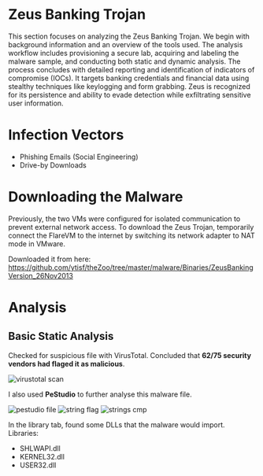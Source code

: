 # Zeus Banking Trojan

This section focuses on analyzing the Zeus Banking Trojan. We begin with background information and an overview of the tools used. The analysis workflow includes provisioning a secure lab, acquiring and labeling the malware sample, and conducting both static and dynamic analysis. The process concludes with detailed reporting and identification of indicators of compromise (IOCs). It targets banking credentials and financial data using stealthy techniques like keylogging and form grabbing. Zeus is recognized for its persistence and ability to evade detection while exfiltrating sensitive user information.

# Infection Vectors
- Phishing Emails (Social Engineering)
- Drive-by Downloads

# Downloading the Malware
Previously, the two VMs were configured for isolated communication to prevent external network access. To download the Zeus Trojan, temporarily connect the FlareVM to the internet by switching its network adapter to NAT mode in VMware. 

Downloaded it from here:
https://github.com/ytisf/theZoo/tree/master/malware/Binaries/ZeusBankingVersion_26Nov2013

# Analysis
## Basic Static Analysis

Checked for suspicious file with VirusTotal. Concluded that **62/75 security vendors had flaged it as malicious**.

![virustotal scan](https://github.com/SMUGLER79/MalScan---Malware-Analysis-Lab/blob/main/Zeus%20Banking%20Trojan/virustotal.jpg)


I also used **PeStudio** to further analyse this malware file.

![pestudio file](https://github.com/SMUGLER79/MalScan---Malware-Analysis-Lab/blob/main/Zeus%20Banking%20Trojan/pestudio.png)
![string flag](https://github.com/SMUGLER79/MalScan---Malware-Analysis-Lab/blob/main/Zeus%20Banking%20Trojan/pestudio%20string%20flag.png)
![strings cmp](https://github.com/SMUGLER79/MalScan---Malware-Analysis-Lab/blob/main/Zeus%20Banking%20Trojan/pestudio%20string.png)

In the library tab, found some DLLs that the malware would import. Libraries:
* SHLWAPI.dll
* KERNEL32.dll
* USER32.dll

